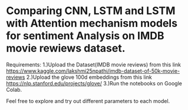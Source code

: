 # Comparing CNN, LSTM and LSTM with Attention mechanism models for sentiment Analysis on IMDB movie rewiews dataset.

Requirements:
1.)Upload the Dataset(IMDB movie reviews) from this link https://www.kaggle.com/lakshmi25npathi/imdb-dataset-of-50k-movie-reviews
2.)Upload the glove 100d embeddings from this link https://nlp.stanford.edu/projects/glove/
3.)Run the notebooks on Google Colab.

Feel free to explore and try out different parameters to each model.
